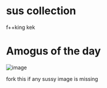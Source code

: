 # sus collection
f++king kek

# Amogus of the day
![image](https://github.com/Magallanesmapping321/sus-collection/blob/main/sussy%20baka.png?raw=true)

fork this if any sussy image is missing
